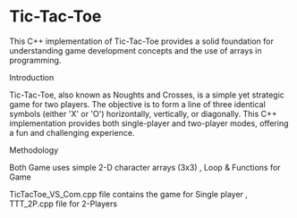 # Tic-Tac-Toe
This C++ implementation of Tic-Tac-Toe provides a solid foundation for understanding game development concepts and the use of arrays in programming.

Introduction

Tic-Tac-Toe, also known as Noughts and Crosses, is a simple yet strategic game for two players. The objective is to form a line of three identical symbols (either 'X' or 'O') horizontally, vertically, or diagonally. This C++ implementation provides both single-player and two-player modes, offering a fun and challenging experience.

Methodology 

Both Game uses simple 2-D character arrays (3x3) ,
Loop & Functions for Game 

TicTacToe_VS_Com.cpp file contains the game for Single player ,
TTT_2P.cpp file for 2-Players
